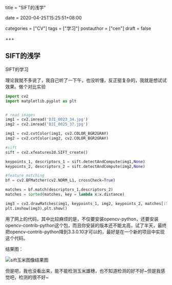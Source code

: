title = "SIFT的浅学"

date = 2020-04-25T15:25:51+08:00

categories = ["CV"]
tags = ["学习"]
postauthor = ["cen"]
draft = false

+++

## SIFT的浅学



SIFT的学习

理论我就不多说了，我自己听了一下午，也没听懂，反正挺复杂的，我就是想试试效果。做个对比实验

```python
import cv2
import matplotlib.pyplot as plt


# read images
img1 = cv2.imread('DJI_0023_34.jpg')
img2 = cv2.imread('DJI_0025_37.jpg')

img1 = cv2.cvtColor(img1, cv2.COLOR_BGR2GRAY)
img2 = cv2.cvtColor(img2, cv2.COLOR_BGR2GRAY)

#sift
sift = cv2.xfeatures2d.SIFT_create()

keypoints_1, descriptors_1 = sift.detectAndCompute(img1,None)
keypoints_2, descriptors_2 = sift.detectAndCompute(img2,None)

#feature matching
bf = cv2.BFMatcher(cv2.NORM_L1, crossCheck=True)

matches = bf.match(descriptors_1,descriptors_2)
matches = sorted(matches, key = lambda x:x.distance)

img3 = cv2.drawMatches(img1, keypoints_1, img2, keypoints_2, matches[:50], img2, flags=2)
plt.imshow(img3),plt.show()
```

用了网上的代码，其中比较麻烦的是，不仅要安装opencv-python，还要安装opencv-contrib-python这个包，而且你安装的版本还不能太高，试了半天，最终把opencv-contrib-python降到3.3.0.10才可以的，最好是在一个新的项目中实现这个代码。

结果图：

![sift玉米图像结果图](https://github.com/cenchaojun/cenchaojunblog/tree/develop/content/fig/sift玉米图像结果图.PNG)

但是吧，我也没看出来，能不能检测玉米雄穗，也不知道检测的好不好~但是我感觉吧，检测的很不好~